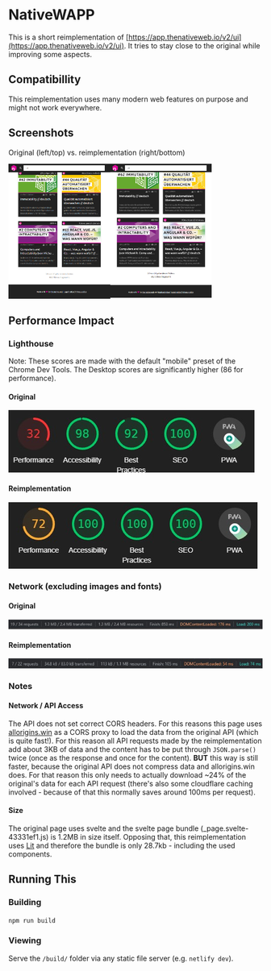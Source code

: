 # NativeWAPP

This is a short reimplementation of [https://app.thenativeweb.io/v2/ui](https://app.thenativeweb.io/v2/ui).
It tries to stay close to the original while improving some aspects.

## Compatibillity

This reimplementation uses many modern web features on purpose and might not work everywhere.

## Screenshots

Original (left/top) vs. reimplementation (right/bottom)

<img src="./README/app.thenativeweb.io_v2_ui.png" width="40%" align=left style="float:left"/>

<img src="./README/127.0.0.1_3000_build__.png" width="40%"/>

## Performance Impact

### Lighthouse

Note: These scores are made with the default "mobile" preset of the Chrome Dev Tools.
The Desktop scores are significantly higher (86 for performance).

#### Original

![Original Lighthouse Score (32, 98, 92, 100)](./README/lighthouse-score-orig.jpg)

#### Reimplementation

![Reimplementation Lighthouse Score (72, 100, 100, 100)](./README/lighthouse-score-reimpl.jpg)

### Network (excluding images and fonts)

#### Original

![Original Ressource weight 1.3MB](./README/res-wo-img-orig.jpg)

#### Reimplementation

![Reimplementation Ressource weight 34.8kb](./README/res-wo-img-reimpl.jpg)

### Notes

#### Network / API Access

The API does not set correct CORS headers. For this reasons this page uses [allorigins.win](https://allorigins.win/) as a CORS proxy to load the data from the original API (which is quite fast!). For this reason all API requests made by the reimplementation add about 3KB of data and the content has to be put through `JSON.parse()` twice (once as the response and once for the content). **BUT** this way is still faster, because the original API does not compress data and allorigins.win does. For that reason this only needs to actually download ~24% of the original's data for each API request (there's also some cloudflare caching involved - because of that this normally saves around 100ms per request).

#### Size

The original page uses svelte and the svelte page bundle (_page.svelte-43331ef1.js) is 1.2MB in size itself. Opposing that, this reimplementation uses [Lit](https://lit.dev) and therefore the bundle is only 28.7kb - including the used components.

## Running This

### Building

```npm run build```

### Viewing

Serve the `/build/` folder via any static file server (e.g. `netlify dev`).
